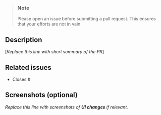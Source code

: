 > ### Note
> Please open an issue before submitting a pull request. This ensures that your efforts are not in vain.

## Description
[_Replace this line with short summary of the PR_]

## Related issues
- Closes #

## Screenshots (optional)
_Replace this line with screenshots of **UI changes** if relevant._
